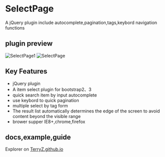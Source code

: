 # SelectPage
A jQuery plugin include autocomplete,pagination,tags,keybord navigation functions

## plugin preview

![SelectPage1](https://terryz.github.io/image/SelectPage1.png)
![SelectPage](https://terryz.github.io/image/SelectPage.png)


## Key Features

<ul>
	<li>jQuery plugin</li>
	<li>A item select plugin for bootstrap2、3</li>
	<li>quick search item by input autocomplete</li>
	<li>use keybord to quick pagination</li>
	<li>multiple select by tag form</li>
	<li>The result list automatically determines the edge of the screen to avoid content beyond the visible range</li>
	<li>brower supper IE8+,chrome,firefox</li>
	
</ul>

## docs,example,guide

Explorer on <a href="https://terryz.github.io/" target="_blank">TerryZ.github.io</a>
